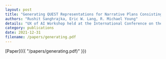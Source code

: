 ```yaml
---
layout: post
title: "Generating QUEST Representations for Narrative Plans Consisting of Failed Actions"
authors: "Rushit Sanghrajka, Eric W. Lang, R. Michael Young"
details: "UX of AI Workshop held at the International Conference on the Foundations of Digital Games (FDG'21), 2021."
category: publications
date: 2021-12-31
filename: /papers/generating.pdf
---
```


[Paper]({{ "/papers/generating.pdf)" }})
